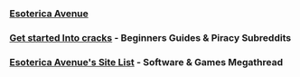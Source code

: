 ### [Esoterica Avenue](https://discord.gg/enMG8bXUbn)
### [Get started Into cracks](getstartedintocracks.md) - Beginners Guides & Piracy Subreddits
### [Esoterica Avenue's Site List](sitelist.md) - Software & Games Megathread
